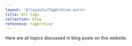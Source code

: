 ```yaml
---
layout: '@/layouts/TagArchive.astro'
title: All tags
collection: blog
reference: tagArchive
---
```

Here are all topics discussed in blog posts on this website.
